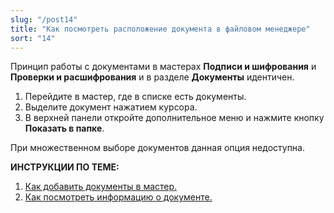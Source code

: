 ```yaml
---
slug: "/post14"
title: "Как посмотреть расположение документа в файловом менеджере"
sort: "14"
---
```


Принцип работы с документами в мастерах **Подписи и шифрования** и **Проверки и расшифрования** и в разделе **Документы** идентичен.

1. Перейдите в мастер, где в списке есть документы.
2. Выделите документ нажатием курсора.
3. В верхней панели откройте дополнительное меню и нажмите кнопку **Показать в папке**.

При множественном выборе документов данная опция недоступна.  

**ИНСТРУКЦИИ ПО ТЕМЕ:**  
1. [Как добавить документы в мастер.](https://docs.cryptoarm.ru/06-v3.2-Beta/004-documents/add-docs)  
4. [Как посмотреть информацию о документе.](https://docs.cryptoarm.ru/06-v3.2-Beta/004-documents/view-docs-info)  

